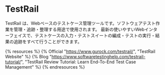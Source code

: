 # TestRail

TestRail は、Webベースのテストケース管理ツールです。ソフトウェアテスト作業を管理・追跡・整理する用途で使用されます。
最新の使いやすいWebインターフェイスで、テストケースの入力・テストスイートの編成・テストの実行・結果の追跡をすべて行うことができます。

{% resources %}
  {% Official "https://www.gurock.com/testrail/", "TestRail Website" %}
  {% Blog "https://www.softwaretestinghelp.com/testrail-tutorial/", "TestRail Review Tutorial: Learn End-To-End Test Case Management" %}
{% endresources %}
